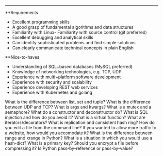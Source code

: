 ***
**Requirements  
- Excellent programming skills
- A good grasp of fundamental algorithms and data structures
- Familiarity with Linux- Familiarity with source control (git preferred)
- Excellent debugging and analytical skills
- Can identify sophisticated problems and find simple solutions
- Can clearly communicate technical concepts in plain English  

**Nice-to-haves  
- Understanding of SQL−based databases (MySQL preferred)
- Knowledge of networking technologies, e.g. TCP, UDP
- Experience with multi−platform software development
- Experience with security and scalability
- Experience developing REST web services
- Experience with Kubernetes and golang

What is the difference between list, set and tuple?
What is the difference between UDP and TCP?
What is args and kwargs?
What is a mutex and a semaphore?
What do a constructor and deconstructor do?
What is SQL injection and how do you avoid it?
What is a virtual function?
What are iterators/decorators?
What is replication and consistent hash ring?
How do you edit a file from the command line?
If you wanted to allow more traffic to a website, how would you accomodate it?
What is the difference between range and xrange in Python?
What is a situation in which you would use a hash-dict?
What is a primary key?
Should you encrypt a file before compressing it?
Is Python pass-by-reference or pass-by-value?
